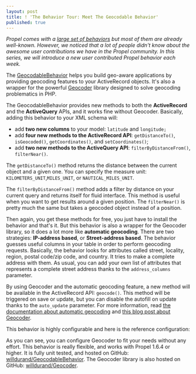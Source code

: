 ```yaml
---
layout: post
title: ! 'The Behavior Tour: Meet The Geocodable Behavior'
published: true
---
```

<p><em>Propel comes with a&nbsp;<a href="http://www.propelorm.org/documentation/#behaviors_reference">large set of behaviors</a>&nbsp;but most of them are already well-known. However, we noticed that a lot of people didn't know about the awesome user contributions we have in the Propel community.&nbsp;</em><em>In this series, we will introduce a new user contributed Propel behavior each week.</em></p>
<p>The <a href="https://github.com/willdurand/GeocodableBehavior">GeocodableBehavior</a>&nbsp;helps you build geo-aware applications by providing geocoding features to your ActiveRecord objects. It's also a wrapper for the powerful&nbsp;<a href="https://github.com/willdurand/Geocoder">Geocoder</a>&nbsp;library designed to solve geocoding problematics in PHP.<!--more--></p>
<p>The GeocodableBehavior provides new methods to both the <strong>ActiveRecord</strong> and the <strong>ActiveQuery</strong> APIs, and it works fine without Geocoder. Basically, adding this behavior to your XML schema will:</p>
<ul>
<li>add <strong>two new columns</strong> to your model: <code>latitude</code> and <code>longitude;</code></li>
<li>add <strong>four new methods to the ActiveRecord API</strong>: <code>getDistanceTo()</code>, <code>isGeocoded()</code>, <code>getCoordinates()</code>, and <code>setCoordinates()</code>;</li>
<li>add <strong>two new methods to the ActiveQuery API</strong>: <code>filterByDistanceFrom()</code>, <code>filterNear()</code>.</li>
</ul>
<p>The <code>getDistanceTo()</code> method&nbsp;returns the distance between the current object and a given one. You can specify the measure unit: <code>KILOMETERS_UNIT</code>,<code>MILES_UNIT</code>, or <code>NAUTICAL_MILES_UNIT</code>.</p>
<p>The <code>filterByDistanceFrom()</code> method&nbsp;adds a filter by distance on your current query and returns itself for fluid interface. This method is useful when you want to get results around a given position. The <code>filterNear()</code> is pretty much the same but takes a geocoded object instead of a position.</p>
<p><script src="https://gist.github.com/9a865c8f23348982fea8.js"></script></p>
<p>Then again, you get these methods for free, you just have to install the behavior and that's it. But this behavior is also a wrapper for the Geocoder library, so it does a lot more like <strong>automatic geocoding</strong>. There are two strategies: <strong>IP-address based</strong>, or <strong>Street-address based</strong>. The behavior guesses useful columns in your table in order to perform geocoding requests.&nbsp;Basically, the behavior looks for attributes called street, locality, region, postal code/zip code, and country. It tries to make a complete address with them. As usual, you can add your own list of attributes that represents a complete street address thanks to the <code>address_columns</code> parameter.</p>
<p>By using Geocoder and the automatic geocoding feature, a new method will be available in the ActiveRecord API:&nbsp;<code>geocode()</code>.&nbsp;This method will be triggered on save or update, but you can disable the autofill on update thanks to the&nbsp;<code>auto_update</code>&nbsp;parameter.&nbsp;For more information, read <a href="https://github.com/willdurand/GeocodableBehavior#automatic-geocoding">the documentation about automatic geocoding</a>&nbsp;and <a href="http://williamdurand.fr/2012/05/31/geocoder-the-missing-php5-library/">this blog post about Geocoder</a>.</p>
<p>This behavior is highly configurable and here is the reference configuration:</p>
<p><script src="https://gist.github.com/500a1c6bd6fb3875145d.js"></script></p>
<p>As you can see, you can configure Geocoder to fit your needs without any effort.&nbsp;This behavior is really flexible, and works with Propel 1.6.4 or higher.&nbsp;It is fully unit tested, and hosted on GitHub: <a href="https://github.com/willdurand/GeocodableBehavior">willdurand/GeocodableBehavior</a>. The Geocoder library is also hosted on GitHub: <a href="https://github.com/willdurand/Geocoder">willdurand/Geocoder</a>.</p>
<ul>
</ul>
